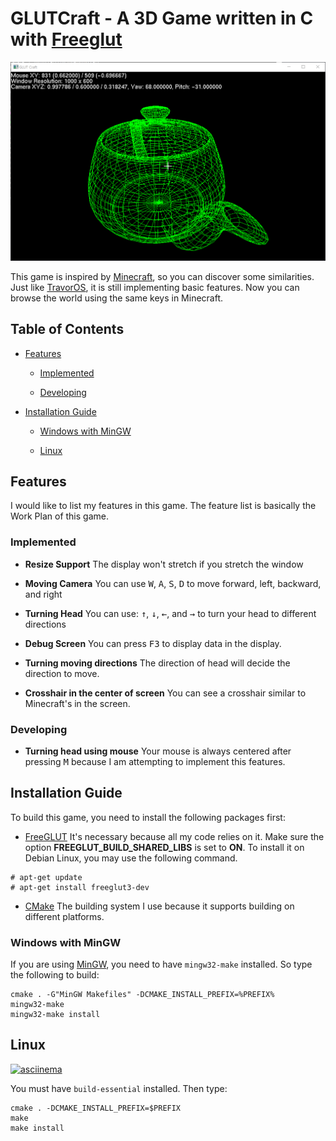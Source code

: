 GLUTCraft - A 3D Game written in C with [Freeglut](http://freeglut.sourceforge.net)
====

![preview](screenshots/latest.png)

This game is inspired by [Minecraft](https://www.minecraft.net), so you can discover some similarities. Just like [TravorOS](https://github.com/TravorLZH/TravorOS), it is still implementing basic features. Now you can browse the world using the same keys in Minecraft.

## Table of Contents

* [Features](#features)

	* [Implemented](#implemented)

	* [Developing](#developing)

* [Installation Guide](#installation-guide)

	* [Windows with MinGW](#windows-with-mingw)

	* [Linux](#linux)

## Features

I would like to list my features in this game. The feature list is basically the Work Plan of this game.

### Implemented

* **Resize Support** The display won't stretch if you stretch the window

* **Moving Camera** You can use <kbd>W</kbd>, <kbd>A</kbd>, <kbd>S</kbd>, <kbd>D</kbd> to move forward, left, backward, and right

* **Turning Head** You can use: <kbd>&uarr;</kbd>, <kbd>&darr;</kbd>, <kbd>&larr;</kbd>, and <kbd>&rarr;</kbd> to turn your head to different directions

* **Debug Screen** You can press <kbd>F3</kbd> to display data in the display.

* **Turning moving directions** The direction of head will decide the direction to move.

* **Crosshair in the center of screen** You can see a crosshair similar to Minecraft's in the screen.

### Developing

* **Turning head using mouse** Your mouse is always centered after pressing <kbd>M</kbd> because I am attempting to implement this features.

## Installation Guide

To build this game, you need to install the following packages first:

* [FreeGLUT](http://freeglut.sourceforge.net) It's necessary because all my code relies on it. Make sure the option **FREEGLUT_BUILD_SHARED_LIBS** is set to **ON**. To install it on Debian Linux, you may use the following command.

```
# apt-get update
# apt-get install freeglut3-dev
```

* [CMake](https://cmake.org") The building system I use because it supports building on different platforms.

### Windows with MinGW

If you are using [MinGW](http://mingw.org), you need to have `mingw32-make` installed. So type the following to build:

```shell
cmake . -G"MinGW Makefiles" -DCMAKE_INSTALL_PREFIX=%PREFIX%
mingw32-make
mingw32-make install
```

## Linux

[![asciinema](https://asciinema.org/a/169118)](https://asciinema.org/a/169118.png)

You must have `build-essential` installed. Then type:

```shell
cmake . -DCMAKE_INSTALL_PREFIX=$PREFIX
make
make install
```
